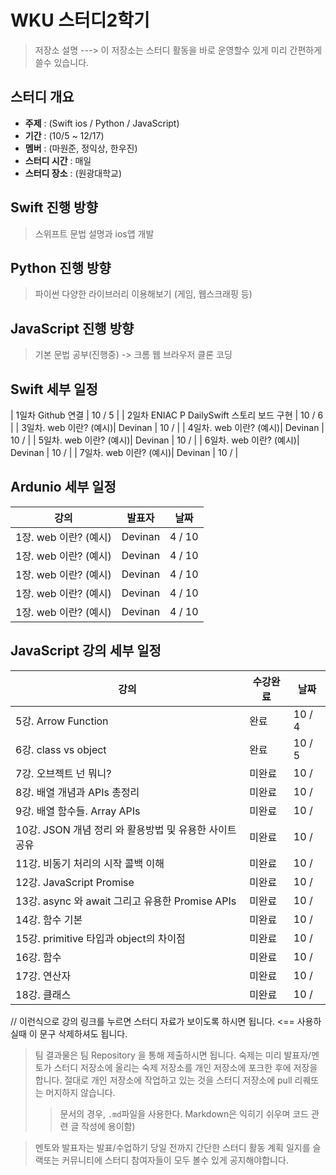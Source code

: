 # WKU 스터디2학기 

> 저장소 설명 ---> 이 저장소는 스터디 활동을 바로 운영할수 있게 미리 간편하게 쓸수 있습니다.

## 스터디 개요
* **주제** : (Swift ios / Python / JavaScript)
* **기간** : (10/5 ~ 12/17)
* **멤버** : (마원준, 정익상, 한우진)
* **스터디 시간** : 매일 
* **스터디 장소** : (원광대학교)


## Swift 진행 방향 

> 스위프트 문법 설명과 ios앱 개발
> 

## Python 진행 방향 

> 파이썬 다양한 라이브러리 이용해보기 (게임, 웹스크래핑 등)
> 


## JavaScript 진행 방향

> 기본 문법 공부(진행중) -> 크롬 웹 브라우저 클론 코딩


## Swift 세부 일정

| 1일차 Github 연결 | 10 / 5 |
| 2일차 ENIAC P DailySwift 스토리 보드 구현  | 10 / 6 |
| 3일차. web 이란? (예시)| Devinan | 10 /  |
| 4일차. web 이란? (예시)| Devinan | 10 /  |
| 5일차. web 이란? (예시)| Devinan | 10 /  |
| 6일차. web 이란? (예시)| Devinan | 10 /  |
| 7일차. web 이란? (예시)| Devinan | 10 /  |
## Ardunio 세부 일정
| 강의              | 발표자 | 날짜 |
| -----------------| ------- | --- |
| 1장. web 이란? (예시)| Devinan | 4 / 10 |
| 1장. web 이란? (예시)| Devinan | 4 / 10 |
| 1장. web 이란? (예시)| Devinan | 4 / 10 |
| 1장. web 이란? (예시)| Devinan | 4 / 10 |
| 1장. web 이란? (예시)| Devinan | 4 / 10 |


## JavaScript 강의 세부 일정
| 강의              | 수강완료 | 날짜 |
| -----------------| ------- | --- |
| 5강. Arrow Function| 완료 | 10 / 4 |
| 6강. class vs object| 완료 | 10 / 5 |
| 7강. 오브젝트 넌 뭐니?| 미완료 | 10 /  |
| 8강. 배열 개념과 APIs 총정리| 미완료 | 10 /  |
| 9강. 배열 함수들. Array APIs| 미완료 | 10 /  |
| 10강. JSON 개념 정리 와 활용방법 및 유용한 사이트 공유| 미완료 | 10 /  |
| 11강. 비동기 처리의 시작 콜백 이해| 미완료 | 10 /  |
| 12강. JavaScript Promise| 미완료 | 10 /  |
| 13강. async 와 await 그리고 유용한 Promise APIs| 미완료 | 10 /  |
| 14강. 함수 기본| 미완료 | 10 /  |
| 15강. primitive 타입과 object의 차이점| 미완료 | 10 /  |
| 16강. 함수| 미완료 | 10 /  |
| 17강. 연산자| 미완료 | 10 /  |
| 18강. 클래스| 미완료 | 10 /  |



// 이런식으로 강의 링크를 누르면 스터디 자료가 보이도록 하시면 됩니다. <== 사용하실때 이 문구 삭제하셔도 됩니다.
> 팀 결과물은 팀 Repository 을 통해 제출하시면 됩니다.
> 숙제는 미리 발표자/멘토가 스터디 저장소에 올리는 숙제 저장소를 개인 저장소에 포크한 후에 저장을 합니다. 절대로 개인 저장소에 작업하고 있는 것을 스터디 저장소에 pull 리퀘또는 머지하지 않습니다.
> > 문서의 경우, `.md`파일을 사용한다.
> > Markdown은  익히기 쉬우며 코드 관련 글 작성에 용이함)

> 멘토와 발표자는 발표/수업하기 당일 전까지 간단한 스터디 활동 계획 일지를 슬랙또는 커뮤니티에 스터디 참여자들이 모두 볼수 있게 공지해야합니다.
